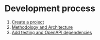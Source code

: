 # Development process

1. [Create a project](01-create-project.md)
2. [Methodology and Architecture](02-methodology-and-architecture.md)
3. [Add testing and OpenAPI dependencies](03-add-testing-openapi-dependencies.md)
